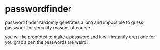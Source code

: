 # passwordfinder

password finder randomly generates a long and impossible to guess password.
for sercurity reasons of course.

you will be prompted to make a password and it will instantly creat one for you 
grab a pen the passwords are weird!
